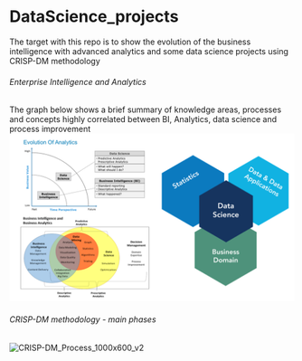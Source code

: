 # DataScience_projects

The target with this repo is to show the evolution of the business intelligence with advanced analytics and some data science projects using CRISP-DM methodology

######  Enterprise Intelligence and Analytics
 The graph below shows a brief summary of knowledge areas, processes and concepts highly correlated between BI, Analytics, data science and process improvement
![ADVANCED_ANLYTICS](./doc/Evolution_of_analytics.png)

######  CRISP-DM methodology - main phases

![CRISP-DM_Process_1000x600_v2](https://user-images.githubusercontent.com/46608070/56775129-15cfa680-679c-11e9-9ab1-67d04cc091ab.jpg)
